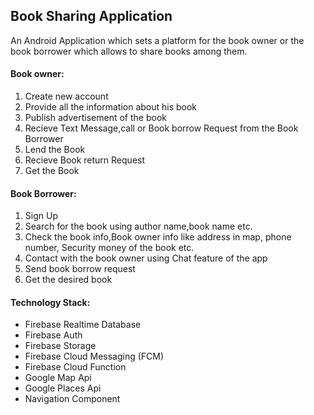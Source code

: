 ## Book Sharing Application

An Android Application which sets a platform for the book owner or the book borrower which allows to share books among them.

#### Book owner:

1. Create new account 
2. Provide all the information about his book
3. Publish advertisement of the book
4. Recieve Text Message,call or Book borrow Request from the Book Borrower 
5. Lend the Book
6. Recieve Book return Request
7. Get the Book

#### Book Borrower:

1. Sign Up
2. Search for the book using author name,book name etc.
3. Check the book info,Book owner info like address in map, phone number, Security money of the book etc.
4. Contact with the book owner using Chat feature of the app
5. Send book borrow request
6. Get the desired book

#### Technology Stack:

* Firebase Realtime Database
* Firebase Auth
* Firebase Storage
* Firebase Cloud Messaging (FCM)
* Firebase Cloud Function
* Google Map Api
* Google Places Api
* Navigation Component
